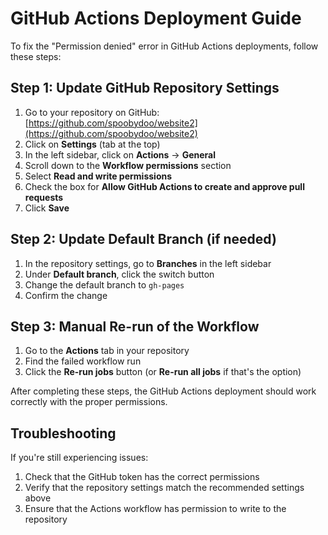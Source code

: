 # GitHub Actions Deployment Guide

To fix the "Permission denied" error in GitHub Actions deployments, follow these steps:

## Step 1: Update GitHub Repository Settings

1. Go to your repository on GitHub: [https://github.com/spoobydoo/website2](https://github.com/spoobydoo/website2)
2. Click on **Settings** (tab at the top)
3. In the left sidebar, click on **Actions** → **General**
4. Scroll down to the **Workflow permissions** section
5. Select **Read and write permissions** 
6. Check the box for **Allow GitHub Actions to create and approve pull requests**
7. Click **Save**

## Step 2: Update Default Branch (if needed)

1. In the repository settings, go to **Branches** in the left sidebar
2. Under **Default branch**, click the switch button
3. Change the default branch to `gh-pages`
4. Confirm the change

## Step 3: Manual Re-run of the Workflow

1. Go to the **Actions** tab in your repository
2. Find the failed workflow run
3. Click the **Re-run jobs** button (or **Re-run all jobs** if that's the option)

After completing these steps, the GitHub Actions deployment should work correctly with the proper permissions.

## Troubleshooting

If you're still experiencing issues:

1. Check that the GitHub token has the correct permissions
2. Verify that the repository settings match the recommended settings above
3. Ensure that the Actions workflow has permission to write to the repository
